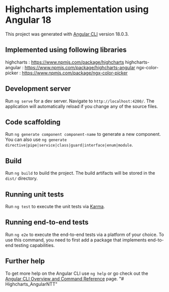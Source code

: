 # Highcharts implementation using Angular 18

This project was generated with [Angular CLI](https://github.com/angular/angular-cli) version 18.0.3.

## Implemented using following libraries
highcharts : https://www.npmjs.com/package/highcharts
highcharts-angular : https://www.npmjs.com/package/highcharts-angular
ngx-color-picker : https://www.npmjs.com/package/ngx-color-picker

## Development server

Run `ng serve` for a dev server. Navigate to `http://localhost:4200/`. The application will automatically reload if you change any of the source files.

## Code scaffolding

Run `ng generate component component-name` to generate a new component. You can also use `ng generate directive|pipe|service|class|guard|interface|enum|module`.

## Build

Run `ng build` to build the project. The build artifacts will be stored in the `dist/` directory.

## Running unit tests

Run `ng test` to execute the unit tests via [Karma](https://karma-runner.github.io).

## Running end-to-end tests

Run `ng e2e` to execute the end-to-end tests via a platform of your choice. To use this command, you need to first add a package that implements end-to-end testing capabilities.

## Further help

To get more help on the Angular CLI use `ng help` or go check out the [Angular CLI Overview and Command Reference](https://angular.dev/tools/cli) page.
"# Highcharts_AngularNTT" 
